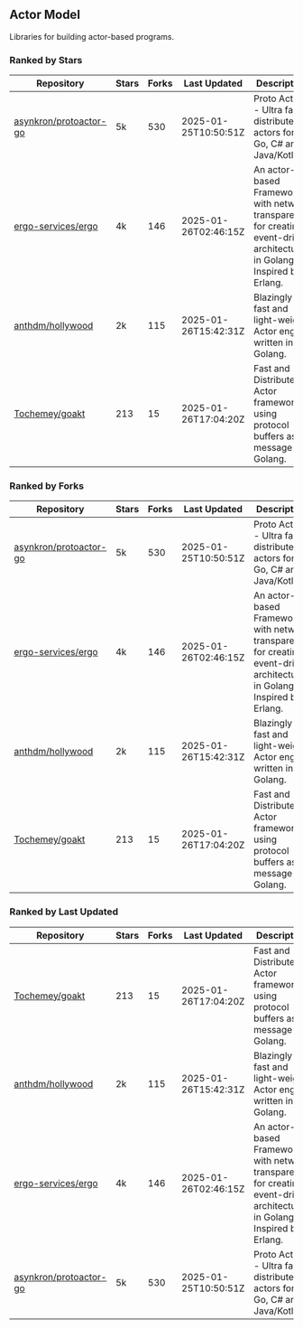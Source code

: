 ## Actor Model

Libraries for building actor-based programs.

### Ranked by Stars

| Repository | Stars | Forks | Last Updated | Description | 
|------------|-------|-------|--------------|-------------|
| [asynkron/protoactor-go](https://github.com/asynkron/protoactor-go) | 5k | 530 | 2025-01-25T10:50:51Z |  Proto Actor - Ultra fast distributed actors for Go, C# and Java/Kotlin. |
| [ergo-services/ergo](https://github.com/ergo-services/ergo) | 4k | 146 | 2025-01-26T02:46:15Z |  An actor-based Framework with network transparency for creating event-driven architecture in Golang. Inspired by Erlang. |
| [anthdm/hollywood](https://github.com/anthdm/hollywood) | 2k | 115 | 2025-01-26T15:42:31Z |  Blazingly fast and light-weight Actor engine written in Golang. |
| [Tochemey/goakt](https://github.com/Tochemey/goakt) | 213 | 15 | 2025-01-26T17:04:20Z |  Fast and Distributed Actor framework using protocol buffers as message for Golang. |

### Ranked by Forks

| Repository | Stars | Forks | Last Updated | Description | 
|------------|-------|-------|--------------|-------------|
| [asynkron/protoactor-go](https://github.com/asynkron/protoactor-go) | 5k | 530 | 2025-01-25T10:50:51Z |  Proto Actor - Ultra fast distributed actors for Go, C# and Java/Kotlin. |
| [ergo-services/ergo](https://github.com/ergo-services/ergo) | 4k | 146 | 2025-01-26T02:46:15Z |  An actor-based Framework with network transparency for creating event-driven architecture in Golang. Inspired by Erlang. |
| [anthdm/hollywood](https://github.com/anthdm/hollywood) | 2k | 115 | 2025-01-26T15:42:31Z |  Blazingly fast and light-weight Actor engine written in Golang. |
| [Tochemey/goakt](https://github.com/Tochemey/goakt) | 213 | 15 | 2025-01-26T17:04:20Z |  Fast and Distributed Actor framework using protocol buffers as message for Golang. |

### Ranked by Last Updated

| Repository | Stars | Forks | Last Updated | Description | 
|------------|-------|-------|--------------|-------------|
| [Tochemey/goakt](https://github.com/Tochemey/goakt) | 213 | 15 | 2025-01-26T17:04:20Z |  Fast and Distributed Actor framework using protocol buffers as message for Golang. |
| [anthdm/hollywood](https://github.com/anthdm/hollywood) | 2k | 115 | 2025-01-26T15:42:31Z |  Blazingly fast and light-weight Actor engine written in Golang. |
| [ergo-services/ergo](https://github.com/ergo-services/ergo) | 4k | 146 | 2025-01-26T02:46:15Z |  An actor-based Framework with network transparency for creating event-driven architecture in Golang. Inspired by Erlang. |
| [asynkron/protoactor-go](https://github.com/asynkron/protoactor-go) | 5k | 530 | 2025-01-25T10:50:51Z |  Proto Actor - Ultra fast distributed actors for Go, C# and Java/Kotlin. |

